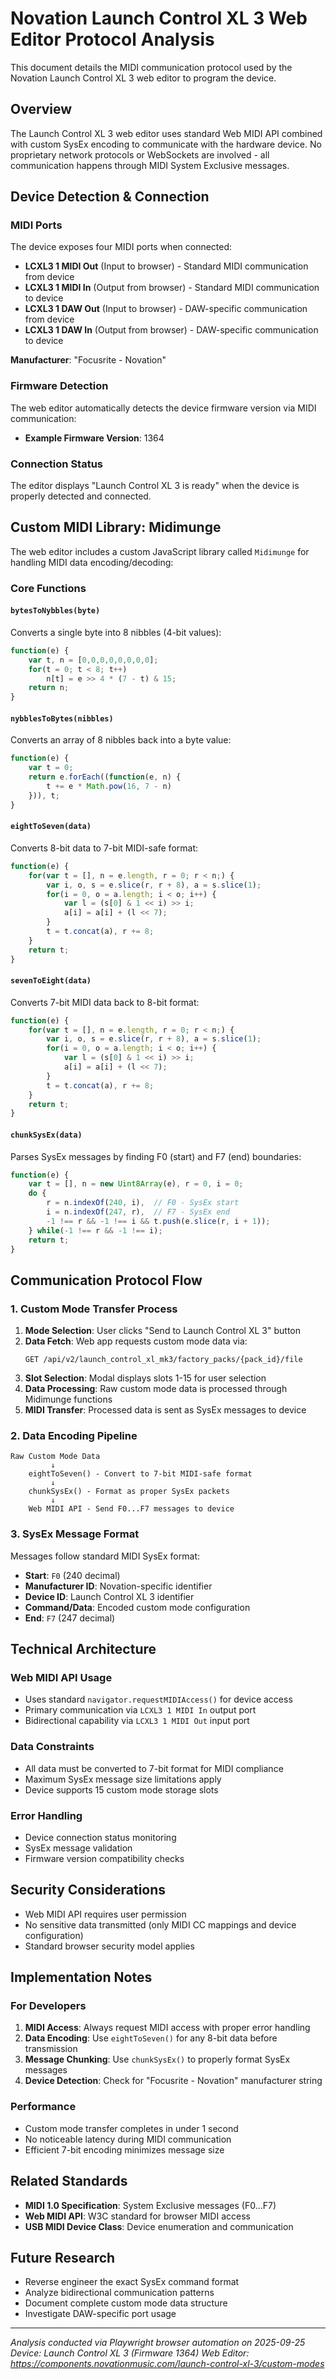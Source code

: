 # Novation Launch Control XL 3 Web Editor Protocol Analysis

This document details the MIDI communication protocol used by the Novation Launch Control XL 3 web editor to program the device.

## Overview

The Launch Control XL 3 web editor uses standard Web MIDI API combined with custom SysEx encoding to communicate with the hardware device. No proprietary network protocols or WebSockets are involved - all communication happens through MIDI System Exclusive messages.

## Device Detection & Connection

### MIDI Ports
The device exposes four MIDI ports when connected:

- **LCXL3 1 MIDI Out** (Input to browser) - Standard MIDI communication from device
- **LCXL3 1 MIDI In** (Output from browser) - Standard MIDI communication to device
- **LCXL3 1 DAW Out** (Input to browser) - DAW-specific communication from device
- **LCXL3 1 DAW In** (Output from browser) - DAW-specific communication to device

**Manufacturer**: "Focusrite - Novation"

### Firmware Detection
The web editor automatically detects the device firmware version via MIDI communication:
- **Example Firmware Version**: 1364

### Connection Status
The editor displays "Launch Control XL 3 is ready" when the device is properly detected and connected.

## Custom MIDI Library: Midimunge

The web editor includes a custom JavaScript library called `Midimunge` for handling MIDI data encoding/decoding:

### Core Functions

#### `bytesToNybbles(byte)`
Converts a single byte into 8 nibbles (4-bit values):
```javascript
function(e) {
    var t, n = [0,0,0,0,0,0,0,0];
    for(t = 0; t < 8; t++)
        n[t] = e >> 4 * (7 - t) & 15;
    return n;
}
```

#### `nybblesToBytes(nibbles)`
Converts an array of 8 nibbles back into a byte value:
```javascript
function(e) {
    var t = 0;
    return e.forEach((function(e, n) {
        t += e * Math.pow(16, 7 - n)
    })), t;
}
```

#### `eightToSeven(data)`
Converts 8-bit data to 7-bit MIDI-safe format:
```javascript
function(e) {
    for(var t = [], n = e.length, r = 0; r < n;) {
        var i, o, s = e.slice(r, r + 8), a = s.slice(1);
        for(i = 0, o = a.length; i < o; i++) {
            var l = (s[0] & 1 << i) >> i;
            a[i] = a[i] + (l << 7);
        }
        t = t.concat(a), r += 8;
    }
    return t;
}
```

#### `sevenToEight(data)`
Converts 7-bit MIDI data back to 8-bit format:
```javascript
function(e) {
    for(var t = [], n = e.length, r = 0; r < n;) {
        var i, o, s = e.slice(r, r + 8), a = s.slice(1);
        for(i = 0, o = a.length; i < o; i++) {
            var l = (s[0] & 1 << i) >> i;
            a[i] = a[i] + (l << 7);
        }
        t = t.concat(a), r += 8;
    }
    return t;
}
```

#### `chunkSysEx(data)`
Parses SysEx messages by finding F0 (start) and F7 (end) boundaries:
```javascript
function(e) {
    var t = [], n = new Uint8Array(e), r = 0, i = 0;
    do {
        r = n.indexOf(240, i),  // F0 - SysEx start
        i = n.indexOf(247, r),  // F7 - SysEx end
        -1 !== r && -1 !== i && t.push(e.slice(r, i + 1));
    } while(-1 !== r && -1 !== i);
    return t;
}
```

## Communication Protocol Flow

### 1. Custom Mode Transfer Process

1. **Mode Selection**: User clicks "Send to Launch Control XL 3" button
2. **Data Fetch**: Web app requests custom mode data via:
   ```
   GET /api/v2/launch_control_xl_mk3/factory_packs/{pack_id}/file
   ```
3. **Slot Selection**: Modal displays slots 1-15 for user selection
4. **Data Processing**: Raw custom mode data is processed through Midimunge functions
5. **MIDI Transfer**: Processed data is sent as SysEx messages to device

### 2. Data Encoding Pipeline

```
Raw Custom Mode Data
         ↓
    eightToSeven() - Convert to 7-bit MIDI-safe format
         ↓
    chunkSysEx() - Format as proper SysEx packets
         ↓
    Web MIDI API - Send F0...F7 messages to device
```

### 3. SysEx Message Format

Messages follow standard MIDI SysEx format:
- **Start**: `F0` (240 decimal)
- **Manufacturer ID**: Novation-specific identifier
- **Device ID**: Launch Control XL 3 identifier
- **Command/Data**: Encoded custom mode configuration
- **End**: `F7` (247 decimal)

## Technical Architecture

### Web MIDI API Usage
- Uses standard `navigator.requestMIDIAccess()` for device access
- Primary communication via `LCXL3 1 MIDI In` output port
- Bidirectional capability via `LCXL3 1 MIDI Out` input port

### Data Constraints
- All data must be converted to 7-bit format for MIDI compliance
- Maximum SysEx message size limitations apply
- Device supports 15 custom mode storage slots

### Error Handling
- Device connection status monitoring
- SysEx message validation
- Firmware version compatibility checks

## Security Considerations

- Web MIDI API requires user permission
- No sensitive data transmitted (only MIDI CC mappings and device configuration)
- Standard browser security model applies

## Implementation Notes

### For Developers
1. **MIDI Access**: Always request MIDI access with proper error handling
2. **Data Encoding**: Use `eightToSeven()` for any 8-bit data before transmission
3. **Message Chunking**: Use `chunkSysEx()` to properly format SysEx messages
4. **Device Detection**: Check for "Focusrite - Novation" manufacturer string

### Performance
- Custom mode transfer completes in under 1 second
- No noticeable latency during MIDI communication
- Efficient 7-bit encoding minimizes message size

## Related Standards

- **MIDI 1.0 Specification**: System Exclusive messages (F0...F7)
- **Web MIDI API**: W3C standard for browser MIDI access
- **USB MIDI Device Class**: Device enumeration and communication

## Future Research

- Reverse engineer the exact SysEx command format
- Analyze bidirectional communication patterns
- Document complete custom mode data structure
- Investigate DAW-specific port usage

---

*Analysis conducted via Playwright browser automation on 2025-09-25*
*Device: Launch Control XL 3 (Firmware 1364)*
*Web Editor: https://components.novationmusic.com/launch-control-xl-3/custom-modes*